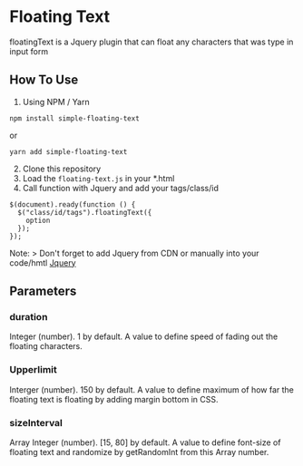 # Floating Text

floatingText is a Jquery plugin that can float any characters that was type in input form

## How To Use

1. Using NPM / Yarn

```
npm install simple-floating-text
```

or

```
yarn add simple-floating-text
```

2. Clone this repository
3. Load the `floating-text.js` in your \*.html
4. Call function with Jquery and add your tags/class/id

```
$(document).ready(function () {
  $("class/id/tags").floatingText({
    option
  });
});
```

Note: > Don't forget to add Jquery from CDN or manually into your code/hmtl [Jquery](https://code.jquery.com/jquery-3.6.2.min.js)

## Parameters

### duration

Integer (number). 1 by default. A value to define speed of fading out the floating characters.

### Upperlimit

Interger (number). 150 by default. A value to define maximum of how far the floating text is floating by adding margin bottom in CSS.

### sizeInterval

Array Integer (number). [15, 80] by default. A value to define font-size of floating text and randomize by getRandomInt from this Array number.

